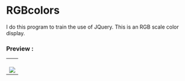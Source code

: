 # RGBcolors
I do this program to train the use of JQuery. This is an RGB scale color display.


### Preview :

<table width="100%"> 
<tr>
<td width="100%">
<br>
<img src="https://github.com/jonathanoliveirarocha/coresRGB/blob/main/SAMPLE.png">
</td> 
</table>
